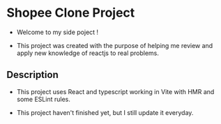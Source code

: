 # Shopee Clone Project

- Welcome to my side poject !

- This project was created with the purpose of helping me review and apply new knowledge of reactjs to real problems.

## Description

- This project uses React and typescript working in Vite with HMR and some ESLint rules.

- This project haven't finished yet, but I still update it everyday.
